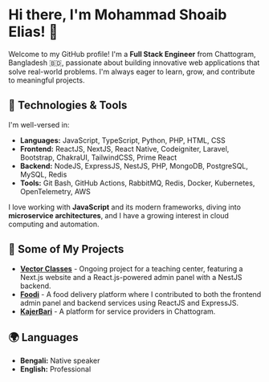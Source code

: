 # Hi there, I'm Mohammad Shoaib Elias! 👋

Welcome to my GitHub profile! I'm a **Full Stack Engineer** from Chattogram, Bangladesh 🇧🇩, passionate about building innovative web applications that solve real-world problems. I'm always eager to learn, grow, and contribute to meaningful projects.

## 🔧 Technologies & Tools
I'm well-versed in:
- **Languages:** JavaScript, TypeScript, Python, PHP, HTML, CSS
- **Frontend:** ReactJS, NextJS, React Native, Codeigniter, Laravel, Bootstrap, ChakraUI, TailwindCSS, Prime React
- **Backend:** NodeJS, ExpressJS, NestJS, PHP, MongoDB, PostgreSQL, MySQL, Redis
- **Tools:** Git Bash, GitHub Actions, RabbitMQ, Redis, Docker, Kubernetes, OpenTelemetry, AWS

I love working with **JavaScript** and its modern frameworks, diving into **microservice architectures**, and I have a growing interest in cloud computing and automation.

## 🌟 Some of My Projects
- [**Vector Classes**](http://www.vectorclasses.net) - Ongoing project for a teaching center, featuring a Next.js website and a React.js-powered admin panel with a NestJS backend.
- [**Foodi**](http://www.foodibd.com) - A food delivery platform where I contributed to both the frontend admin panel and backend services using ReactJS and ExpressJS.
- [**KajerBari**](http://www.kajerbari.com) - A platform for service providers in Chattogram.
  
## 🌍 Languages
- **Bengali:** Native speaker
- **English:** Professional

